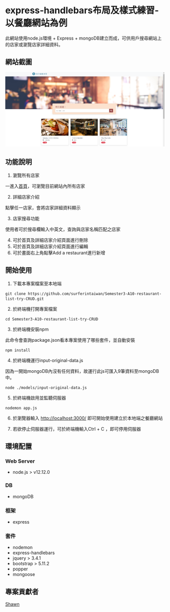 # express-handlebars布局及樣式練習-以餐廳網站為例
此網站使用node.js環境 + Express + mongoDB建立而成，可供用戶搜尋網站上的店家或瀏覽店家詳細資料。

## 網站截圖
![網站截圖](https://github.com/surferintaiwan/Semester3-A1-restaurant-list/blob/master/index-photo.png?raw=true)

## 功能說明
1. 瀏覽所有店家

一進入[首頁](http://localhost:3000/)，可瀏覽目前網站內所有店家

2. 詳細店家介紹

點擊任一店家，會將店家詳細資料顯示

3. 店家搜尋功能

使用者可於搜尋欄輸入中英文，查詢與店家名稱匹配之店家

4. 可於首頁及詳細店家介紹頁面進行刪除
5. 可於首頁及詳細店家介紹頁面進行編輯
6. 可於畫面右上角點擊Add a restaurant進行新增

## 開始使用
1. 下載本專案檔案至本地端
```
git clone https://github.com/surferintaiwan/Semester3-A10-restaurant-list-try-CRUD.git
```
2. 於終端機打開專案檔案
```
cd Semester3-A10-restaurant-list-try-CRUD
```
3. 於終端機安裝npm

此命令會查詢package.json看本專案使用了哪些套件，並自動安裝
```
npm install
```
4. 於終端機運行input-original-data.js

因為一開始mongoDB內沒有任何資料，故運行此js可匯入9筆資料至mongoDB中。
```
node ./models/input-original-data.js
```

5. 於終端機啟用並監聽伺服器
```
nodemon app.js
```
6. 於瀏覽器輸入 [http://localhost:3000/](http://localhost:3000/) 即可開始使用建立於本地端之餐廳網站

6. 若欲停止伺服器運行，可於終端機輸入Ctrl + C ，即可停用伺服器
## 環境配置
### Web Server
* node.js > v12.12.0
### DB
* mongoDB
### 框架
* express
### 套件
* nodemon
* express-handlebars
* jquery > 3.4.1
* bootstrap > 5.11.2
* popper
* mongoose

## 專案貢獻者
[Shawn](https://github.com/surferintaiwan)


